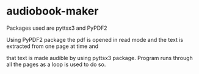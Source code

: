 # audiobook-maker

Packages used are pyttsx3 and PyPDF2

Using PyPDF2 package the pdf is opened in read mode and the text is extracted from one page at time and 

that text is made audible by using pyttsx3 package. Program runs through all the pages as a loop is used to do so.
